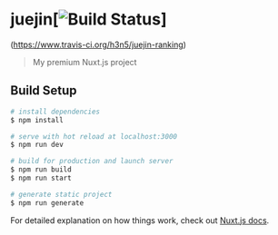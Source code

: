 # juejin[![Build Status](https://www.travis-ci.org/h3n5/juejin-ranking.svg?branch=master)]
(https://www.travis-ci.org/h3n5/juejin-ranking)

> My premium Nuxt.js project

## Build Setup

``` bash
# install dependencies
$ npm install

# serve with hot reload at localhost:3000
$ npm run dev

# build for production and launch server
$ npm run build
$ npm run start

# generate static project
$ npm run generate
```

For detailed explanation on how things work, check out [Nuxt.js docs](https://nuxtjs.org).
